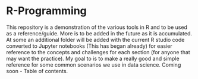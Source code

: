 # R-Programming
This repository is a demonstration of the various tools in R and to be used as a reference/guide. More is to be added in the future as it is accumulated. At some an additional folder will be added with the current R studio code converted to Jupyter notebooks (This has began already) for easier reference to the concepts and challenges for each section (for anyone that may want the practice). My goal to is to make a really good and simple reference for some common scenarios we use in data science. Coming soon - Table of contents.
